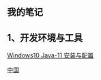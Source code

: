 ## 我的笔记





## 1、开发环境与工具



[Windows10 Java-11 安装与配置](https://yyscyber.github.io/development-environment-and-tools/6d1da0cd-3e0d-46cc-98f6-8701be0a397e)



[中国](https://www.baidu.com)